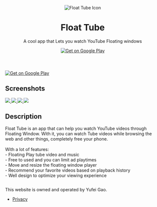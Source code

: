 <!DOCTYPE html>
<html lang="en">
<head>
    <meta charset="utf-8">
    <meta http-equiv="X-UA-Compatible" content="IE=edge">
    <meta name="viewport" content="width=device-width, initial-scale=1.0, maximum-scale=1.0, user-scalable=no"/>
    <meta name="description" content="Float Tube is a very cool app that Lets you watch Tube Floating windows">
    <meta name="theme-color" content="#efeeff">
    <meta name="msapplication-navbutton-color" content="#efeeff">
    <meta name="apple-mobile-web-app-status-bar-style" content="#efeeff">
    <meta property="og:image" content="https://pipyoutube.github.io/assets/images/large-logo.png">
    <link rel="alternate" type="application/rss+xml" title="Float Tube" href="/feed.xml">
    <link href="https://fonts.googleapis.com/css?family=Heebo:900" rel="stylesheet">
    <title>Float Tube | Float Tube is a very cool app that Lets you watch Tube Floating windows</title>
    <meta name="generator" content="Jekyll v3.5.0"/>
    <meta property="og:title" content="Float Tube">
    <meta name="author" content="Ruffy">
    <meta property="og:locale" content="en_US"/>
    <meta name="description" content="Float Tube is a very cool app that Lets you watch Tube Floating windows">
    <meta property="og:description" content="Float Tube is a very cool app that Lets you watch Tube Floating windows">
    <link rel="canonical" href="https://pipyoutube.github.io/">
    <meta property="og:url" content="https://pipyoutube.github.io/">
    <meta property="og:site_name" content="Float Tube">
    <meta name="twitter:card" content="summary">
    <meta name="twitter:site" content="@">
    <meta name="twitter:creator" content="@Ruffy">
    <script type="application/ld+json">
        {
            "url": "https://pipyoutube.github.io/",
            "publisher": {
                "@type": "Organization",
                "logo": {
                    "@type": "ImageObject",
                    "url": "https://pipyoutube.github.io/icon.webp"
                },
                "name": "Ruffy"
            },
            "name": "Float Tube",
            "author": {
                "@type": "Person",
                "name": "Ruffy"
            },
            "headline": "Float Tube",
            "sameAs": [null],
            "description": "Float Tube is a very cool app that Lets you watch Tube Floating windows",
            "@type": "WebSite",
            "@context": "http://schema.org"
        }
    </script>
    <meta name="mobile-web-app-capable" content="yes">
    <meta name="theme-color" content="#fff">
    <meta name="application-name" content="mobile-app-landingpage-template">
    <link rel="apple-touch-icon" sizes="57x57" href="/assets/icons-297729cc8e943a64e9e7dbf11d0d81b0/apple-touch-icon-57x57.png">
    <link rel="apple-touch-icon" sizes="60x60" href="/assets/icons-297729cc8e943a64e9e7dbf11d0d81b0/apple-touch-icon-60x60.png">
    <link rel="apple-touch-icon" sizes="72x72" href="/assets/icons-297729cc8e943a64e9e7dbf11d0d81b0/apple-touch-icon-72x72.png">
    <link rel="apple-touch-icon" sizes="76x76" href="/assets/icons-297729cc8e943a64e9e7dbf11d0d81b0/apple-touch-icon-76x76.png">
    <link rel="apple-touch-icon" sizes="114x114" href="/assets/icons-297729cc8e943a64e9e7dbf11d0d81b0/apple-touch-icon-114x114.png">
    <link rel="apple-touch-icon" sizes="120x120" href="/assets/icons-297729cc8e943a64e9e7dbf11d0d81b0/apple-touch-icon-120x120.png">
    <link rel="apple-touch-icon" sizes="144x144" href="/assets/icons-297729cc8e943a64e9e7dbf11d0d81b0/apple-touch-icon-144x144.png">
    <link rel="apple-touch-icon" sizes="152x152" href="/assets/icons-297729cc8e943a64e9e7dbf11d0d81b0/apple-touch-icon-152x152.png">
    <link rel="apple-touch-icon" sizes="180x180" href="/assets/icons-297729cc8e943a64e9e7dbf11d0d81b0/apple-touch-icon-180x180.png">
    <meta name="apple-mobile-web-app-capable" content="yes">
    <meta name="apple-mobile-web-app-status-bar-style" content="black-translucent">
    <meta name="apple-mobile-web-app-title" content="mobile-app-landingpage-template">
<!--     <link rel="icon" type="image/png" sizes="32x32" href="/assets/icons-297729cc8e943a64e9e7dbf11d0d81b0/favicon-32x32.png">
    <link rel="icon" type="image/png" sizes="16x16" href="/assets/icons-297729cc8e943a64e9e7dbf11d0d81b0/favicon-16x16.png"> -->
    <!-- <link rel="shortcut icon" href="/assets/icons-297729cc8e943a64e9e7dbf11d0d81b0/favicon.ico"> -->
    <link rel="icon" type="image/png" href="icon.webp">
    <link rel="apple-touch-startup-image" href="1.webp">
<!--     <link rel="apple-touch-startup-image" media="(device-width: 320px) and (device-height: 480px) and (-webkit-device-pixel-ratio: 1)" href="/assets/icons-297729cc8e943a64e9e7dbf11d0d81b0/apple-touch-startup-image-320x460.png">
    <link rel="apple-touch-startup-image" media="(device-width: 320px) and (device-height: 480px) and (-webkit-device-pixel-ratio: 2)" href="/assets/icons-297729cc8e943a64e9e7dbf11d0d81b0/apple-touch-startup-image-640x920.png">
    <link rel="apple-touch-startup-image" media="(device-width: 320px) and (device-height: 568px) and (-webkit-device-pixel-ratio: 2)" href="/assets/icons-297729cc8e943a64e9e7dbf11d0d81b0/apple-touch-startup-image-640x1096.png">
    <link rel="apple-touch-startup-image" media="(device-width: 375px) and (device-height: 667px) and (-webkit-device-pixel-ratio: 2)" href="/assets/icons-297729cc8e943a64e9e7dbf11d0d81b0/apple-touch-startup-image-750x1294.png">
    <link rel="apple-touch-startup-image" media="(device-width: 414px) and (device-height: 736px) and (orientation: landscape) and (-webkit-device-pixel-ratio: 3)" href="/assets/icons-297729cc8e943a64e9e7dbf11d0d81b0/apple-touch-startup-image-1182x2208.png">
    <link rel="apple-touch-startup-image" media="(device-width: 414px) and (device-height: 736px) and (orientation: portrait) and (-webkit-device-pixel-ratio: 3)" href="/assets/icons-297729cc8e943a64e9e7dbf11d0d81b0/apple-touch-startup-image-1242x2148.png">
    <link rel="apple-touch-startup-image" media="(device-width: 768px) and (device-height: 1024px) and (orientation: landscape) and (-webkit-device-pixel-ratio: 1)" href="/assets/icons-297729cc8e943a64e9e7dbf11d0d81b0/apple-touch-startup-image-748x1024.png">
    <link rel="apple-touch-startup-image" media="(device-width: 768px) and (device-height: 1024px) and (orientation: portrait) and (-webkit-device-pixel-ratio: 1)" href="/assets/icons-297729cc8e943a64e9e7dbf11d0d81b0/apple-touch-startup-image-768x1004.png">
    <link rel="apple-touch-startup-image" media="(device-width: 768px) and (device-height: 1024px) and (orientation: landscape) and (-webkit-device-pixel-ratio: 2)" href="/assets/icons-297729cc8e943a64e9e7dbf11d0d81b0/apple-touch-startup-image-1496x2048.png">
    <link rel="apple-touch-startup-image" media="(device-width: 768px) and (device-height: 1024px) and (orientation: portrait) and (-webkit-device-pixel-ratio: 2)" href="/assets/icons-297729cc8e943a64e9e7dbf11d0d81b0/apple-touch-startup-image-1536x2008.png"> -->
    <link href="/assets/app.css" rel="stylesheet">
</head>
<body>
<main>
    <header class="app__header container">
        <div class="app__logo-wrapper">
            <img class="app__logo" src="icon.webp" alt="Float Tube Icon">
        </div>
        <div class="app__infos">
            <h1 class="app__name">Float Tube</h1>
            <p class="app__description">A cool app that Lets you watch YouTube Floating windows</p>
            <div class="app__buttons app__buttons--desktop">
                <a href="https://play.google.com/store/apps/details?id=com.k.video.tube" class="app__button-play" target="_blank"><img src="android-download.webp" alt="Get on Google Play"></a>
            </div>
        </div>
    </header>
    <div class="app__buttons app__buttons--mobile container">
        <a href="https://play.google.com/store/apps/details?id=com.k.video.tube" class="app__button-play" target="_blank"><img src="android-download.webp" alt="Get on Google Play"></a>
    </div>
    <section class="app__screenshots app__section">
        <div class="container">
            <h2 class="app__section-title">Screenshots</h2>
        </div>
        <div class="app__screenshots-wrapper container-desktop">
            <div class="app__screenshots-list">
                <a href="/assets/images/screenshots/1.webp" class="lightbox">
                    <img src="3.webp" class="app__screenshot">
                </a>
                <a href="/assets/images/screenshots/2.webp" class="lightbox">
                    <img src="2.webp" class="app__screenshot">
                </a>
                <a href="/assets/images/screenshots/3.webp" class="lightbox">
                    <img src="/1.webp" class="app__screenshot">
                </a>
                <a href="/assets/images/screenshots/4.webp" class="lightbox">
                    <img src="4.webp" class="app__screenshot">
                </a>
            </div>
        </div>
    </section>
    <section class="app__fulldescription app__section container">
        <h2 class="app__section-title">Description</h2>
        <div class="app__fulldescription-content">
            <p>Float Tube is an app that can help you watch YouTube videos through Floating Window. With it, you can watch Tube videos while browsing the web and other things, completely free your phone. <br> <br>With a lot of features: <br>- Floating Play tube video and music <br>- Free to used and you can limit ad playtimes <br>- Move and resize the floating window player <br>- Recommend your favorite videos based on playback history <br>- Well design to optimize your viewing experience</p>
        </div>
    </section>
    <section class="app__featured app__section container">
        <h2 class="app__section-title"></h2>
        <div class="app__featured-content"></div>
    </section>
</main>
<footer class="footer">
    <div class="container">
        <div class="footer__container">
            <p class="footer__love">This website is owned and operated by Yufei Gao.</p>
            <ul class="footer__links">
                <li class="footer__link"><a href="https://pipyoutube.github.io/tube_privacy.html" target="_blank">Privacy</a></li>
            </ul>
        </div>
    </div>
</footer>
<script src="/assets/app.bundle.js"></script>
</body>
</html>
